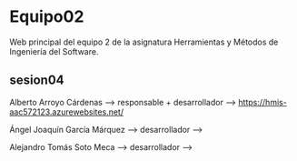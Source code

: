 # Equipo02
Web principal del equipo 2 de la asignatura Herramientas y Métodos de Ingeniería del Software.

## sesion04

Alberto Arroyo Cárdenas --> responsable + desarrollador --> https://hmis-aac572123.azurewebsites.net/

Ángel Joaquín García Márquez --> desarrollador -->

Alejandro Tomás Soto Meca --> desarrollador --> 

